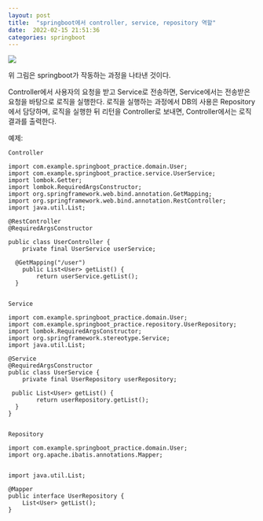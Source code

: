 ```yaml
---
layout: post
title:  "springboot에서 controller, service, repository 역할"
date:  2022-02-15 21:51:36
categories: springboot
---
```


<img src="https://cndiqor0512.github.io/img/Springboot각역할.png">

 위 그림은 springboot가 작동하는 과정을 나타낸 것이다.

 Controller에서 사용자의 요청을 받고 Service로 전송하면, Service에서는 전송받은 요청을 바탕으로 로직을 실행한다. 로직을 실행하는 과정에서 DB의 사용은 Repository에서 담당하며, 로직을 실행한 뒤 리턴을 Controller로 보내면, Controller에서는 로직 결과를 출력한다.

예제:
     
    Controller
    
    import com.example.springboot_practice.domain.User;  
    import com.example.springboot_practice.service.UserService;  
    import lombok.Getter;  
    import lombok.RequiredArgsConstructor;  
    import org.springframework.web.bind.annotation.GetMapping;  
    import org.springframework.web.bind.annotation.RestController;  
    import java.util.List;  
      
    @RestController  
    @RequiredArgsConstructor  
      
    public class UserController {  
        private final UserService userService;  
      
      @GetMapping("/user")  
        public List<User> getList() {  
            return userService.getList();  
      }


    Service
    
    import com.example.springboot_practice.domain.User;  
    import com.example.springboot_practice.repository.UserRepository;  
    import lombok.RequiredArgsConstructor;  
    import org.springframework.stereotype.Service;  
    import java.util.List;  
      
    @Service  
    @RequiredArgsConstructor  
    public class UserService {  
        private final UserRepository userRepository;  
      
     public List<User> getList() {  
            return userRepository.getList();  
      }  
    }


    Repository
    
    import com.example.springboot_practice.domain.User;  
    import org.apache.ibatis.annotations.Mapper;  
      
      
    import java.util.List;  
      
    @Mapper  
    public interface UserRepository {  
        List<User> getList();  
    }


